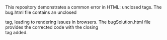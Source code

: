 This repository demonstrates a common error in HTML: unclosed tags.  The bug.html file contains an unclosed <div> tag, leading to rendering issues in browsers. The bugSolution.html file provides the corrected code with the closing </div> tag added.